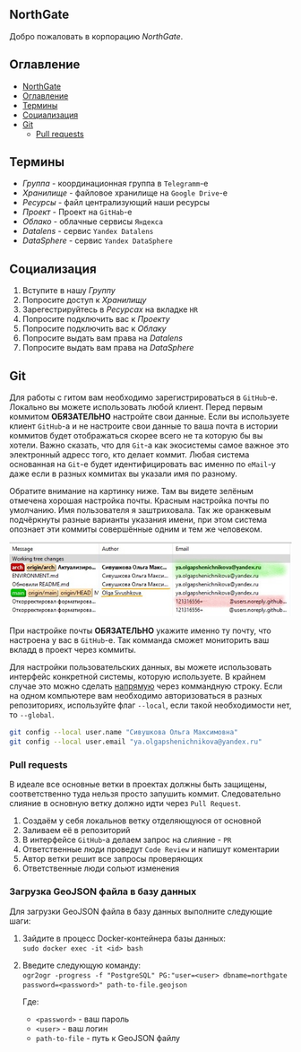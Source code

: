 ## NorthGate

Добро пожаловать в корпорацию *NorthGate*.

## Оглавление

- [NorthGate](#northgate)
- [Оглавление](#оглавление)
- [Термины](#термины)
- [Социализация](#социализация)
- [Git](#git)
  - [Pull requests](#pull-requests)

## Термины

* *Группа* - координационная группа в `Telegramm`-е
* *Хранилище* - файловое хранилище на `Google Drive`-е
* *Ресурсы* - файл централизующий наши ресурсы
* *Проект* - Проект на `GitHab`-е
* *Облако* - облачные сервисы `Яндекса`
* *Datalens* - сервис `Yandex Datalens`
* *DataSphere* - сервис `Yandex DataSphere`

## Социализация

1. Вступите в нашу *Группу*
2. Попросите доступ к *Хранилищу*
3. Зарегестрируйтесь в *Ресурсах* на вкладке `HR`
4. Попросите подключить вас к *Проекту*
5. Попросите подключить вас к *Облаку*
6. Попросите выдать вам права на *Datalens*
7. Попросите выдать вам права на *DataSphere*

## Git

Для работы с гитом вам необходимо зарегистрироваться в `GitHub`-е. Локально
вы можете использовать любой клиент. Перед первым коммитом **ОБЯЗАТЕЛЬНО**
настройте свои данные. Если вы используете клиент `GitHub`-а и не настроите
свои данные то ваша почта в истории коммитов будет отображаться скорее всего
не та которую бы вы хотели. Важно сказать, что для `Git`-а как экосистемы
самое важное это электронный адресс того, кто делает коммит. Любая система
основанная на `Git`-е будет идентифицировать вас именно по `eMail`-у даже
если в разных коммитах вы указали имя по разному.

Обратите внимание на картинку ниже. Там вы видете зелёным отмечена хорошая
настройка почты. Красным настройка почты по умолчанию. Имя пользователя я
заштриховала. Так же оранжевым подчёркнуты разные варианты указания имени,
при этом система опознает эти коммиты совершённые одним и тем же человеком.

![Git](img/git.jpg)

При настройке почты **ОБЯЗАТЕЛЬНО** укажите именно ту почту, что настроена у
вас в `GitHub`-е. Так комманда сможет мониторить ваш вкладд в проект через
коммиты.

Для настройки пользовательских данных, вы можете использовать интерфейс
конкретной системы, которую используете. В крайнем случае это можно сделать
[напрямую][1] через коммандную строку. Если на одном компьютере вам
необходимо авторизоваться в разных репозиториях, используйте флаг `--local`,
если такой необходимости нет, то `--global`.

```sh
git config --local user.name "Сивушкова Ольга Максимовна"
git config --local user.email "ya.olgapshenichnikova@yandex.ru"
```

### Pull requests

В идеале все основные ветки в проектах должны быть защищены, соответственно
туда нельзя просто запушить коммит. Следовательно слияние в основную ветку
должно идти через `Pull Request`.

1. Создаём у себя локальнов ветку отделяющуюся от основной
2. Заливаем её в репозиторий
3. В интерфейсе `GitHub`-а делаем запрос на слияние - `PR`
4. Ответственные люди проведут `Code Review` и напишут коментарии
5. Автор ветки решит все запросы проверяющих
6. Ответственные люди сольют изменения

[1]: https://git-scm.com/book/ru/v2/Введение-Первоначальная-настройка-Git

### Загрузка GeoJSON файла в базу данных

Для загрузки GeoJSON файла в базу данных выполните следующие шаги:

1. Зайдите в процесс Docker-контейнера базы данных:  
   `sudo docker exec -it <id> bash`

2. Введите следующую команду:  
   `ogr2ogr -progress -f "PostgreSQL" PG:"user=<user> dbname=northgate password=<password>" path-to-file.geojson`

   Где:
   - `<password>` - ваш пароль
   - `<user>` - ваш логин
   - `path-to-file` - путь к GeoJSON файлу
